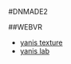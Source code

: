 #DNMADE2

##WEBVR

* [yanis texture](https://hella-yanis.github.io/WEBVR/demoVR.html)
* [yanis lab](https://hella-yanis.github.io/TestVR/lab.html)





